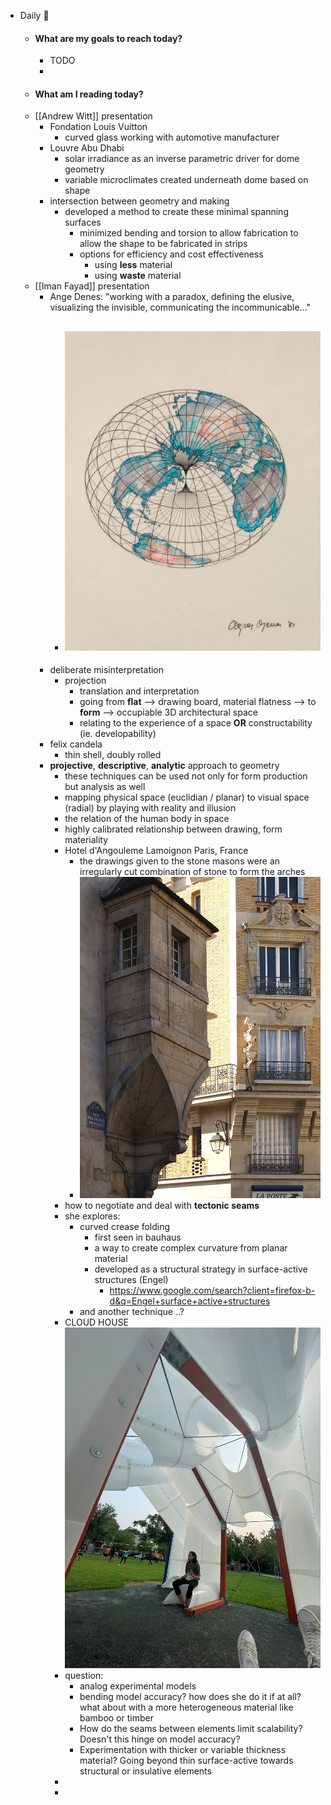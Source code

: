 - Daily 📌
	- #### What are my goals to reach today?
		- TODO
		-
	- #### What am I reading today?
	- [[Andrew Witt]] presentation
		- Fondation Louis Vuitton
			- curved glass working with automotive manufacturer
		- Louvre Abu Dhabi
			- solar irradiance as an inverse parametric driver for dome geometry
			- variable microclimates created underneath dome based on shape
		- intersection between geometry and making
			- developed a method to create these minimal spanning surfaces
				- minimized bending and torsion to allow fabrication to allow the shape to be fabricated in strips
				- options for efficiency and cost effectiveness
					- using **less** material
					- using **waste** material
	- [[Iman Fayad]] presentation
		- Ange Denes: "working with a paradox, defining the elusive, visualizing the invisible, communicating the incommunicable…"
			- ![94108657_10157507764787635_831516693686648832_n.jpg](../assets/94108657_10157507764787635_831516693686648832_n_1687875662092_0.jpg)
				-
		- deliberate misinterpretation
			- projection
				- translation and interpretation
				- going from **flat** --> drawing board, material flatness --> to **form** --> occupiable 3D architectural space
				- relating to the experience of a space **OR** constructability (ie. developability)
		- felix candela
			- thin shell, doubly rolled
		- **projective**, **descriptive**, **analytic** approach to geometry
			- these techniques can be used not only for form production but analysis as well
			- mapping physical space (euclidian / planar) to visual space (radial) by playing with reality and illusion
			- the relation of the human body in space
			- highly calibrated relationship between drawing, form materiality
			- Hotel d'Angouleme Lamoignon Paris, France
				- the drawings given to the stone masons were an irregularly cut combination of stone to form the arches
				- ![Rue_des_Francs-Bourgeois,_Paris_17_February_2007.jpg](../assets/Rue_des_Francs-Bourgeois,_Paris_17_February_2007_1687877076831_0.jpg)
			- how to negotiate and deal with **tectonic seams**
			- she explores:
				- curved crease folding
					- first seen in bauhaus
					- a way to create complex curvature from planar material
					- developed as a structural strategy in surface-active structures (Engel)
						- https://www.google.com/search?client=firefox-b-d&q=Engel+surface+active+structures
				- and another technique ..?
			- CLOUD HOUSE
			  ![CloudHouse_2.jpg](../assets/CloudHouse_2_1687877239138_0.jpg)
			- question:
				- analog experimental models
				- bending model accuracy? how does she do it if at all? what about with a more heterogeneous material like bamboo or timber
				- How do the seams between elements limit scalability? Doesn't this hinge on model accuracy?
				- Experimentation with thicker or variable thickness material? Going beyond thin surface-active towards structural or insulative elements
			-
			-